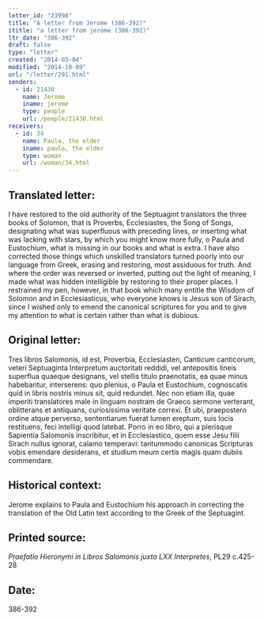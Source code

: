 ```yaml
---
letter_id: "23998"
title: "A letter from Jerome (386-392)"
ititle: "a letter from jerome (386-392)"
ltr_date: "386-392"
draft: false
type: "letter"
created: "2014-03-04"
modified: "2014-10-09"
url: "/letter/291.html"
senders:
  - id: 21430
    name: Jerome
    iname: jerome
    type: people
    url: /people/21430.html
receivers:
  - id: 34
    name: Paula, the elder
    iname: paula, the elder
    type: woman
    url: /woman/34.html
---
```

<h2> Translated letter:</h2>I have restored to the old authority of the Septuagint translators the three books of Solomon, that is Proverbs, Ecclesiastes, the Song of Songs, designating what was superfluous with preceding lines, or inserting what was lacking with stars, by which you might know more fully, o Paula and Eustochium, what is missing in our books and what is extra.  I have also corrected those things which unskilled translators turned poorly into our language from Greek, erasing and restoring, most assiduous for truth.  And where the order was reversed or inverted, putting out the light of meaning, I made what was hidden intelligible by restoring to their proper places.  I restrained my pen, however, in that book which many entitle the Wisdom of Solomon and in Ecclesiasticus, who everyone knows is Jesus son of Sirach, since I wished only to emend the canonical scriptures for you and to give my attention to what is certain rather than what is dubious.
<h2 class="mt-4"> Original letter:</h2>Tres libros Salomonis, id est, Proverbia, Ecclesiasten, Canticum canticorum, veteri Septuaginta Interpretum auctoritati reddidi, vel antepositis lineis superflua quaeque designans, vel stellis titulo praenotatis, ea quae minus habebantur, interserens: quo plenius, o Paula et Eustochium, cognoscatis quid in libris nostris minus sit, quid redundet. Nec non etiam illa, quae imperiti translatores male in linguam nostram de Graeco sermone verterant, oblitterans et antiquans, curiosissima veritate correxi. Et ubi, praepostero ordine atque perverso, sententiarum fuerat lumen ereptum, suis locis restituens, feci intelligi quod latebat. Porro in eo libro, qui a plerisque Sapientia Salomonis inscribitur, et in Ecclesiastico, quem esse Jesu filii Sirach nullus ignorat, calamo temperavi: tantummodo canonicas Scripturas vobis emendare desiderans, et studium meum certis magis quam dubiis commendare.
<h2 class="mt-4"> Historical context:</h2>Jerome explains to Paula and Eustochium his approach in correcting the translation of the Old Latin text according to the Greek of the Septuagint.
<h2 class="mt-4"> Printed source:</h2><p><em>Praefatio Hieronymi in Libros Salomonis juxta LXX Interpretes</em>, PL29 c.425-28</p><h2 class="mt-4"> Date:</h2>386-392
